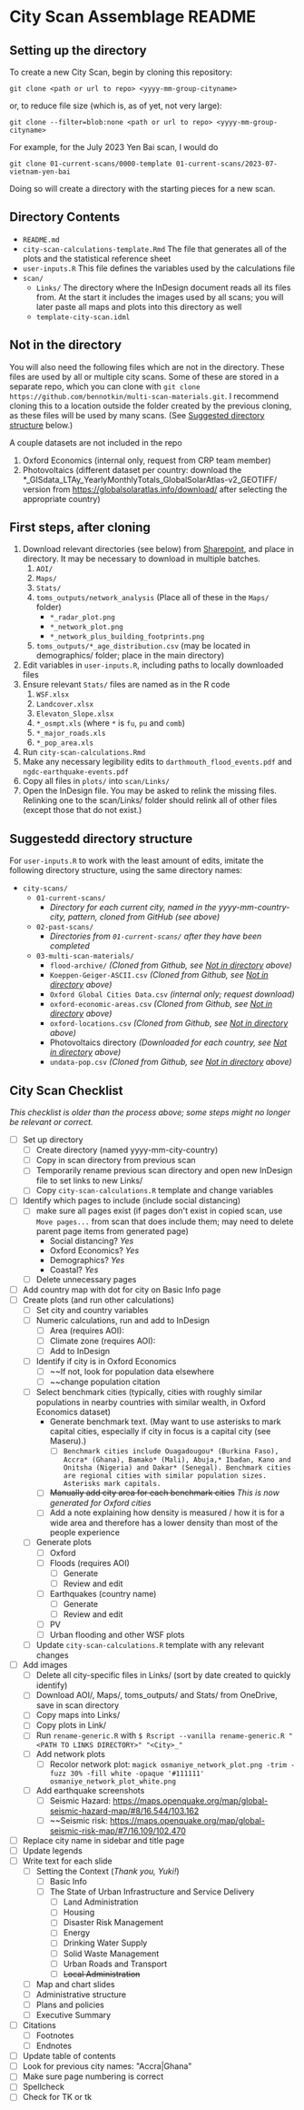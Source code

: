 # City Scan Assemblage README

## Setting up the directory

To create a new City Scan, begin by cloning this repository:

```
git clone <path or url to repo> <yyyy-mm-group-cityname>
```

or, to reduce file size (which is, as of yet, not very large):

```
git clone --filter=blob:none <path or url to repo> <yyyy-mm-group-cityname>
```

For example, for the July 2023 Yen Bai scan, I would do

```
git clone 01-current-scans/0000-template 01-current-scans/2023-07-vietnam-yen-bai
```

Doing so will create a directory with the starting pieces for a new scan.

## Directory Contents

- `README.md`
- `city-scan-calculations-template.Rmd` The file that generates all of the plots and the statistical reference sheet
- `user-inputs.R` This file defines the variables used by the calculations file
- `scan/`
  - `Links/` The directory where the InDesign document reads all its files from. At the start it includes the images used by all scans; you will later paste all maps and plots into this directory as well
  - `template-city-scan.idml`

## Not in the directory
You will also need the following files which are not in the directory. These files are used by all or multiple city scans. Some of these are stored in a separate repo, which you can clone with `git clone https://github.com/bennotkin/multi-scan-materials.git`. I recommend cloning this to a location outside the folder created by the previous cloning, as these files will be used by many scans. (See [Suggested directory structure](#Suggested-directory-structure) below.)

A couple datasets are not included in the repo

1. Oxford Economics (internal only, request from CRP team member)
2. Photovoltaics (different dataset per country: download the *_GISdata_LTAy_YearlyMonthlyTotals_GlobalSolarAtlas-v2_GEOTIFF/ version from https://globalsolaratlas.info/download/ after selecting the appropriate country)

## First steps, after cloning
1. Download relevant directories (see below) from [Sharepoint](https://worldbankgroup-my.sharepoint.com/:f:/r/personal/tgertin_worldbank_org/Documents/city_scan2?csf=1&web=1&e=E28Xaz), and place in directory. It may be necessary to download in multiple batches.
   1. `AOI/`
   2. `Maps/`
   3. `Stats/`
   4. `toms_outputs/network_analysis` (Place all of these in the `Maps/` folder)
      - `*_radar_plot.png`
      - `*_network_plot.png`
      - `*_network_plus_building_footprints.png`
   5. `toms_outputs/*_age_distribution.csv` (may be located in demographics/ folder; place in the main directory)
2. Edit variables in `user-inputs.R`, including paths to locally downloaded files
3. Ensure relevant `Stats/` files are named as in the R code
   1. `WSF.xlsx`
	 1. `Landcover.xlsx`
	 2. `Elevaton_Slope.xlsx`
	 3. `*_osmpt.xls` (where `*` is `fu`, `pu` and `comb`)
	 4. `*_major_roads.xls`
	 5. `*_pop_area.xls`
4. Run `city-scan-calculations.Rmd`
5. Make any necessary legibility edits to `darthmouth_flood_events.pdf` and `ngdc-earthquake-events.pdf`
6. Copy all files in `plots/` into `scan/Links/`
7. Open the InDesign file. You may be asked to relink the missing files. Relinking one to the scan/Links/ folder should relink all of other files (except those that do not exist.)

## Suggestedd directory structure
For `user-inputs.R` to work with the least amount of edits, imitate the following directory structure, using the same directory names:
- `city-scans/`
  - `01-current-scans/`
    - *Directory for each current city, named in the yyyy-mm-country-city, pattern, cloned from GitHub (see above)*
  - `02-past-scans/`
    - *Directories from `01-current-scans/` after they have been completed*
  - `03-multi-scan-materials/`
    - `flood-archive/` *(Cloned from Github, see [Not in directory](#Not-in-directory) above)*
    - `Koeppen-Geiger-ASCII.csv` *(Cloned from Github, see [Not in directory](#Not-in-directory) above)*
    - `Oxford Global Cities Data.csv` *(internal only; request download)*
    - `oxford-economic-areas.csv` *(Cloned from Github, see [Not in directory](#Not-in-directory) above)*
    - `oxford-locations.csv` *(Cloned from Github, see [Not in directory](#Not-in-directory) above)*
    - Photovoltaics directory *(Downloaded for each country, see [Not in directory](#Not-in-directory) above)*
    - `undata-pop.csv` *(Cloned from Github, see [Not in directory](#Not-in-directory) above)*

## City Scan Checklist
*This checklist is older than the process above; some steps might no longer be relevant or correct.*
- [ ] Set up directory
	- [ ] Create directory (named yyyy-mm-city-country)
	- [ ] Copy in scan directory from previous scan
	- [ ] Temporarily rename previous scan directory and open new InDesign file to set links to new Links/ 
	- [ ] Copy `city-scan-calculations.R` template and change variables
- [ ] Identify which pages to include (include social distancing)
	- [ ] make sure all pages exist (if pages don't exist in copied scan, use `Move pages...` from scan that does include them; may need to delete parent page items from generated page)
		- Social distancing? *Yes*
		- Oxford Economics? *Yes*
		- Demographics? *Yes*
		- Coastal? *Yes*
	- [ ] Delete unnecessary pages
- [ ] Add country map with dot for city on Basic Info page
- [ ] Create plots (and run other calculations)
	- [ ] Set city and country variables
	- [ ] Numeric calculations, run and add to InDesign
		- [ ] Area (requires AOI):
		- [ ] Climate zone (requires AOI):
		- [ ] Add to InDesign
	- [ ] Identify if city is in Oxford Economics
		- [ ] ~~If not, look for population data elsewhere
		- [ ] ~~change population citation
	- [ ] Select benchmark cities (typically, cities with roughly similar populations in nearby countries with similar wealth, in Oxford Economics dataset)
		- Generate benchmark text. (May want to use asterisks to mark capital cities, especially if city in focus is a capital city (see Maseru).)
			- [ ] `Benchmark cities include Ouagadougou* (Burkina Faso), Accra* (Ghana), Bamako* (Mali), Abuja,* Ibadan, Kano and Onitsha (Nigeria) and Dakar* (Senegal). Benchmark cities are regional cities with similar population sizes. Asterisks mark capitals.`
		- [ ] ~~Manually add city area for each benchmark cities~~ *This is now generated for Oxford cities*
		- [ ] Add a note explaining how density is measured / how it is for a wide area and therefore has a lower density than most of the people experience
	- [ ] Generate plots
		- [ ] Oxford
		- [ ] Floods (requires AOI)
			- [ ] Generate
			- [ ] Review and edit
		- [ ] Earthquakes (country name)
			- [ ] Generate
			- [ ] Review and edit
		- [ ] PV
		- [ ] Urban flooding and other WSF plots
	- [ ] Update `city-scan-calculations.R` template with any relevant changes
- [ ] Add images
	- [ ] Delete all city-specific files in Links/ (sort by date created to quickly identify)
	- [ ] Download AOI/, Maps/, toms_outputs/ and Stats/ from OneDrive, save in scan directory
	- [ ] Copy maps into Links/
	- [ ] Copy plots in Link/
	- [ ] Run `rename-generic.R` with `$ Rscript --vanilla rename-generic.R "<PATH TO LINKS DIRECTORY>" "<City>_"`
	- [ ] Add network plots
		- [ ] Recolor network plot: `magick osmaniye_network_plot.png -trim -fuzz 30% -fill white -opaque '#111111' osmaniye_network_plot_white.png`
	- [ ] Add earthquake screenshots
		- [ ] Seismic Hazard: https://maps.openquake.org/map/global-seismic-hazard-map/#8/16.544/103.162
		- [ ] ~~Seismic risk: https://maps.openquake.org/map/global-seismic-risk-map/#7/16.109/102.470
- [ ] Replace city name in sidebar and title page
- [ ] Update legends
- [ ] Write text for each slide
	- [ ] Setting the Context (*Thank you, Yuki!*)
		- [ ] Basic Info
		- [ ] The State of Urban Infrastructure and Service Delivery
			- [ ] Land Administration
			- [ ] Housing
			- [ ] Disaster Risk Management
			- [ ] Energy
			- [ ] Drinking Water Supply
			- [ ] Solid Waste Management
			- [ ] Urban Roads and Transport
			- [ ] ~~Local Administration~~
	- [ ] Map and chart slides
	- [ ] Administrative structure
	- [ ] Plans and policies
	- [ ] Executive Summary
- [ ] Citations
	- [ ] Footnotes
	- [ ] Endnotes
- [ ] Update table of contents
- [ ] Look for previous city names: "Accra|Ghana"
- [ ] Make sure page numbering is correct 
- [ ] Spellcheck
- [ ] Check for TK or tk
